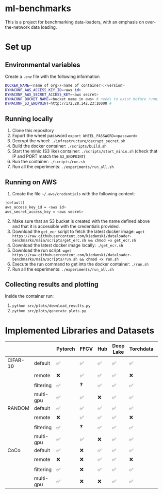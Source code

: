 # ml-benchmarks

This is a project for benchmarking data-loaders, with an emphasis on over-the-network data loading.

# Set up

## Environmental variables

Create a `.env` file with the following information

```sh
DOCKER_NAME=<name of org>/<name of container>:<version>
DYNACONF_AWS_ACCESS_KEY_ID=<aws id>
DYNACONF_AWS_SECRET_ACCESS_KEY=<aws secret>
DYNACONF_BUCKET_NAME=<bucket name in aws> # needs to exist before running experiments
DYNACONF_S3_ENDPOINT=http://172.28.142.23:10000 # 
```

## Running locally

1. Clone this repository
2. Export the wheel password `export WHEEL_PASSWORD=<password>`
3. Decrypt the wheel: `./infrastructure/decrypt_secret.sh`
4. Build the docker container: `./scripts/build.sh`
5. Start the minio (S3 like) container: `./scripts/start_minio.sh` (check that IP and PORT match the `S3_ENDPOINT`)
6. Run the container: `./scripts/run.sh`
7. Run all the experiments: `./experiments/run_all.sh`

## Running on AWS

1. Create the file `~/.aws/credentials` with the following content:
```sh
[default]
aws_access_key_id = <aws id> 
aws_secret_access_key = <aws secret>
```
2. Make sure that an S3 bucket is created with the name defined above and that it is accessible with the credentials provided.
3. Download the `get_ecr` script to fetch the latest docker image: `wget https://raw.githubusercontent.com/kiedanski/dataloader-benchmarks/main/scripts/get_erc.sh && chmod +x get_ecr.sh`
4. Download the latest docker image locally: `./get_ecr.sh`
5. Download the run script: `wget https://raw.githubusercontent.com/kiedanski/dataloader-benchmarks/main/scripts/run.sh && chmod +x run.sh` 
6. Execute the run command to get into the docker container: `./run.sh`
7. Run all the experiments: `./experiments/run_all.sh`


## Collecting results and plotting

Inside the container run:

1. `python src/plots/download_results.py`
2. `python src/plots/generate_plots.py`



# Implemented Libraries and Datasets

|          |           | Pytorch | FFCV | Hub | Deep Lake | Torchdata | Webdataset | Squirrel |
| -------- | --------- | ------- | ---- | --- | --------- | --------- | ---------- | -------- |
| CIFAR-10 | default   | ✅      | ✅   | ✅  | ✅        | ✅        | ✅         |  ✅      |
|          | remote    | ❌      | ✅   | ✅  | ✅        | ❌        | ✅         |  ❓      |
|          | filtering | ✅      | ❓   | ✅  | ✅        | ✅        | ✅         |  ❓      |
|          | multi-gpu | ✅      | ✅   | ❌  | ✅        | ✅        | ✅         |  ✅      |
| RANDOM   | default   | ✅      | ✅   | ✅  | ✅        | ✅        | ✅         |  ✅      |
|          | remote    | ❌      | ✅   | ✅  | ✅        | ❌        | ✅         |  ❓      |
|          | filtering | ✅      | ❓   | ✅  | ✅        | ✅        | ✅         |  ❓      |
|          | multi-gpu | ✅      | ✅   | ❌  | ✅        | ✅        | ✅         |  ✅      |
| CoCo     | default   | ✅      | ❌   | ✅  | ✅        | ✅        | ✅         |  ✅      |
|          | remote    | ❌      | ❌   | ✅  | ✅        | ❌        | ✅         |  ❓      |
|          | filtering | ✅      | ❌   | ✅  | ✅        | ✅        | ✅         |  ❓      |
|          | multi-gpu | ✅      | ❌   | ❌  | ✅        | ✅        | ✅         |  ✅      |
